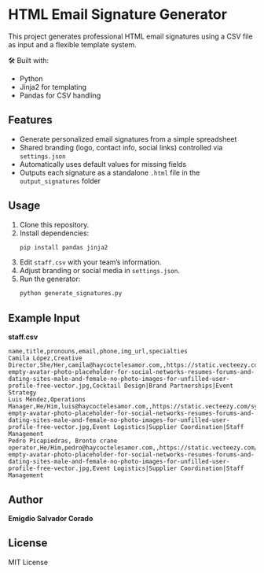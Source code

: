 
# HTML Email Signature Generator

This project generates professional HTML email signatures using a CSV file as input and a flexible template system.

🛠 Built with:
- Python
- Jinja2 for templating
- Pandas for CSV handling

## Features
- Generate personalized email signatures from a simple spreadsheet
- Shared branding (logo, contact info, social links) controlled via `settings.json`
- Automatically uses default values for missing fields
- Outputs each signature as a standalone `.html` file in the `output_signatures` folder

## Usage

1. Clone this repository.
2. Install dependencies:
   ```bash
   pip install pandas jinja2
   ```
3. Edit `staff.csv` with your team’s information.
4. Adjust branding or social media in `settings.json`.
5. Run the generator:
   ```bash
   python generate_signatures.py
   ```

## Example Input

**staff.csv**
```csv
name,title,pronouns,email,phone,img_url,specialties
Camila López,Creative Director,She/Her,camila@haycoctelesamor.com,,https://static.vecteezy.com/system/resources/previews/036/594/092/large_2x/man-empty-avatar-photo-placeholder-for-social-networks-resumes-forums-and-dating-sites-male-and-female-no-photo-images-for-unfilled-user-profile-free-vector.jpg,Cocktail Design|Brand Partnerships|Event Strategy
Luis Méndez,Operations Manager,He/Him,luis@haycoctelesamor.com,,https://static.vecteezy.com/system/resources/previews/036/594/092/large_2x/man-empty-avatar-photo-placeholder-for-social-networks-resumes-forums-and-dating-sites-male-and-female-no-photo-images-for-unfilled-user-profile-free-vector.jpg,Event Logistics|Supplier Coordination|Staff Management
Pedro Picapiedras, Bronto crane operator,He/Him,pedro@haycoctelesamor.com,,https://static.vecteezy.com/system/resources/previews/036/594/092/large_2x/man-empty-avatar-photo-placeholder-for-social-networks-resumes-forums-and-dating-sites-male-and-female-no-photo-images-for-unfilled-user-profile-free-vector.jpg,Event Logistics|Supplier Coordination|Staff Management

```

## Author

**Emigdio Salvador Corado**

## License

MIT License
